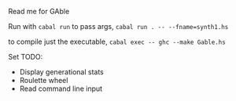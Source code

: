 Read me for GAble

Run with `cabal run`
to pass args, `cabal run . -- --fname=synth1.hs`

to compile just the executable, `cabal exec -- ghc --make Gable.hs`

Set
TODO:
- Display generational stats
- Roulette wheel
- Read command line input
